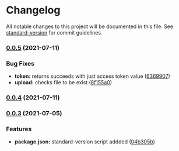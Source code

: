 # Changelog

All notable changes to this project will be documented in this file. See [standard-version](https://github.com/conventional-changelog/standard-version) for commit guidelines.

### [0.0.5](https://github.com/alex-slv4/fb-instant-tools/compare/v0.0.4...v0.0.5) (2021-07-11)


### Bug Fixes

* **token:** returns succeeds with just access token value ([6369907](https://github.com/alex-slv4/fb-instant-tools/commit/63699073f566b557413080c4876d91cde34ce999))
* **upload:** checks file to be exist ([8f155a0](https://github.com/alex-slv4/fb-instant-tools/commit/8f155a04bc667be4420b146f81f3064475fa16b3))

### [0.0.4](https://github.com/alex-slv4/fb-instant-tools/compare/v0.0.3...v0.0.4) (2021-07-11)

### [0.0.3](https://github.com/alex-slv4/fb-instant-tools/compare/v0.0.2...v0.0.3) (2021-07-05)


### Features

* **package.json:** standard-version script addded ([04b305b](https://github.com/alex-slv4/fb-instant-tools/commit/04b305be5aa90bd92d85f263da45ee83ceb3dc07))
